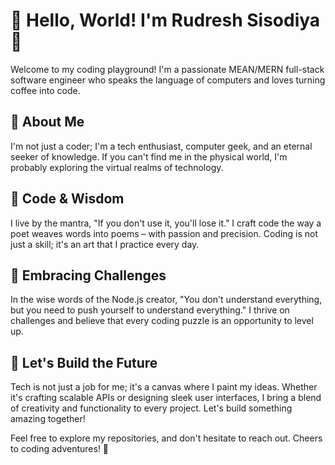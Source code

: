 # 👋 Hello, World! I'm Rudresh Sisodiya 🚀

Welcome to my coding playground! I'm a passionate MEAN/MERN full-stack software engineer who speaks the language of computers and loves turning coffee into code.

## 👀 About Me
I'm not just a coder; I'm a tech enthusiast, computer geek, and an eternal seeker of knowledge. If you can't find me in the physical world, I'm probably exploring the virtual realms of technology.

## 🌱 Code & Wisdom
I live by the mantra, "If you don't use it, you'll lose it." I craft code the way a poet weaves words into poems – with passion and precision. Coding is not just a skill; it's an art that I practice every day.

## 💞️ Embracing Challenges
In the wise words of the Node.js creator, "You don't understand everything, but you need to push yourself to understand everything." I thrive on challenges and believe that every coding puzzle is an opportunity to level up.

## 🚀 Let's Build the Future
Tech is not just a job for me; it's a canvas where I paint my ideas. Whether it's crafting scalable APIs or designing sleek user interfaces, I bring a blend of creativity and functionality to every project. Let's build something amazing together!

Feel free to explore my repositories, and don't hesitate to reach out. Cheers to coding adventures! 🌟


<!---
Rudresh-sisode/Rudresh-sisode is a ✨ special ✨ repository because its `README.md` (this file) appears on your GitHub profile.
You can click the Preview link to take a look at your changes.
--->
